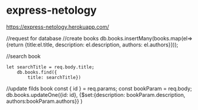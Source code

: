 # express-netology

https://express-netology.herokuapp.com/

//request for database
//create books
    db.books.insertMany(books.map(el=>{return {title:el.title, description: el.description, authors: el.authors}}));

//search book

    let searchTitle = req.body.title;
        db.books.find({
            title: searchTitle})

//update filds book
    const { id } = req.params;
    const bookParam = req.body;
    db.books.updateOne({id: id},
        {$set:{description: bookParam.description,
        authors:bookParam.authors}}
    )